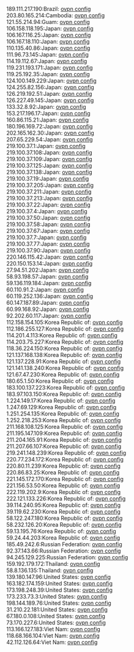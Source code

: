 189.111.217.190:Brazil: [ovpn config](vpn/189_111_217_190.ovpn)  
203.80.165.214:Cambodia: [ovpn config](vpn/203_80_165_214.ovpn)  
121.55.214.94:Guam: [ovpn config](vpn/121_55_214_94.ovpn)  
106.158.118.195:Japan: [ovpn config](vpn/106_158_118_195.ovpn)  
106.167.116.25:Japan: [ovpn config](vpn/106_167_116_25.ovpn)  
106.167.18.110:Japan: [ovpn config](vpn/106_167_18_110.ovpn)  
110.135.40.86:Japan: [ovpn config](vpn/110_135_40_86.ovpn)  
111.96.73.145:Japan: [ovpn config](vpn/111_96_73_145.ovpn)  
114.19.112.67:Japan: [ovpn config](vpn/114_19_112_67.ovpn)  
119.231.193.171:Japan: [ovpn config](vpn/119_231_193_171.ovpn)  
119.25.192.35:Japan: [ovpn config](vpn/119_25_192_35.ovpn)  
124.100.149.229:Japan: [ovpn config](vpn/124_100_149_229.ovpn)  
124.255.82.156:Japan: [ovpn config](vpn/124_255_82_156.ovpn)  
126.219.192.51:Japan: [ovpn config](vpn/126_219_192_51.ovpn)  
126.227.49.145:Japan: [ovpn config](vpn/126_227_49_145.ovpn)  
133.32.8.92:Japan: [ovpn config](vpn/133_32_8_92.ovpn)  
153.217.196.17:Japan: [ovpn config](vpn/153_217_196_17.ovpn)  
160.86.115.21:Japan: [ovpn config](vpn/160_86_115_21.ovpn)  
180.196.169.72:Japan: [ovpn config](vpn/180_196_169_72.ovpn)  
202.165.162.30:Japan: [ovpn config](vpn/202_165_162_30.ovpn)  
207.65.229.54:Japan: [ovpn config](vpn/207_65_229_54.ovpn)  
219.100.37.1:Japan: [ovpn config](vpn/219_100_37_1.ovpn)  
219.100.37.108:Japan: [ovpn config](vpn/219_100_37_108.ovpn)  
219.100.37.109:Japan: [ovpn config](vpn/219_100_37_109.ovpn)  
219.100.37.125:Japan: [ovpn config](vpn/219_100_37_125.ovpn)  
219.100.37.138:Japan: [ovpn config](vpn/219_100_37_138.ovpn)  
219.100.37.19:Japan: [ovpn config](vpn/219_100_37_19.ovpn)  
219.100.37.205:Japan: [ovpn config](vpn/219_100_37_205.ovpn)  
219.100.37.211:Japan: [ovpn config](vpn/219_100_37_211.ovpn)  
219.100.37.213:Japan: [ovpn config](vpn/219_100_37_213.ovpn)  
219.100.37.22:Japan: [ovpn config](vpn/219_100_37_22.ovpn)  
219.100.37.4:Japan: [ovpn config](vpn/219_100_37_4.ovpn)  
219.100.37.50:Japan: [ovpn config](vpn/219_100_37_50.ovpn)  
219.100.37.58:Japan: [ovpn config](vpn/219_100_37_58.ovpn)  
219.100.37.67:Japan: [ovpn config](vpn/219_100_37_67.ovpn)  
219.100.37.7:Japan: [ovpn config](vpn/219_100_37_7.ovpn)  
219.100.37.77:Japan: [ovpn config](vpn/219_100_37_77.ovpn)  
219.100.37.90:Japan: [ovpn config](vpn/219_100_37_90.ovpn)  
220.146.115.42:Japan: [ovpn config](vpn/220_146_115_42.ovpn)  
220.150.153.14:Japan: [ovpn config](vpn/220_150_153_14.ovpn)  
27.94.51.202:Japan: [ovpn config](vpn/27_94_51_202.ovpn)  
58.93.198.57:Japan: [ovpn config](vpn/58_93_198_57.ovpn)  
59.136.119.184:Japan: [ovpn config](vpn/59_136_119_184.ovpn)  
60.110.91.2:Japan: [ovpn config](vpn/60_110_91_2.ovpn)  
60.119.252.136:Japan: [ovpn config](vpn/60_119_252_136.ovpn)  
60.147.187.89:Japan: [ovpn config](vpn/60_147_187_89.ovpn)  
60.99.168.92:Japan: [ovpn config](vpn/60_99_168_92.ovpn)  
92.202.60.117:Japan: [ovpn config](vpn/92_202_60_117.ovpn)  
112.158.154.105:Korea Republic of: [ovpn config](vpn/112_158_154_105.ovpn)  
112.186.255.127:Korea Republic of: [ovpn config](vpn/112_186_255_127.ovpn)  
114.201.4.113:Korea Republic of: [ovpn config](vpn/114_201_4_113.ovpn)  
114.203.75.227:Korea Republic of: [ovpn config](vpn/114_203_75_227.ovpn)  
118.36.224.150:Korea Republic of: [ovpn config](vpn/118_36_224_150.ovpn)  
121.137.168.138:Korea Republic of: [ovpn config](vpn/121_137_168_138.ovpn)  
121.137.228.91:Korea Republic of: [ovpn config](vpn/121_137_228_91.ovpn)  
121.141.138.240:Korea Republic of: [ovpn config](vpn/121_141_138_240.ovpn)  
121.67.47.230:Korea Republic of: [ovpn config](vpn/121_67_47_230.ovpn)  
180.65.1.50:Korea Republic of: [ovpn config](vpn/180_65_1_50.ovpn)  
183.100.137.223:Korea Republic of: [ovpn config](vpn/183_100_137_223.ovpn)  
183.97.103.150:Korea Republic of: [ovpn config](vpn/183_97_103_150.ovpn)  
1.224.149.17:Korea Republic of: [ovpn config](vpn/1_224_149_17.ovpn)  
1.247.69.129:Korea Republic of: [ovpn config](vpn/1_247_69_129.ovpn)  
1.251.254.135:Korea Republic of: [ovpn config](vpn/1_251_254_135.ovpn)  
1.252.218.253:Korea Republic of: [ovpn config](vpn/1_252_218_253.ovpn)  
211.168.108.125:Korea Republic of: [ovpn config](vpn/211_168_108_125.ovpn)  
211.195.147.109:Korea Republic of: [ovpn config](vpn/211_195_147_109.ovpn)  
211.204.165.91:Korea Republic of: [ovpn config](vpn/211_204_165_91.ovpn)  
211.207.66.107:Korea Republic of: [ovpn config](vpn/211_207_66_107.ovpn)  
219.241.148.239:Korea Republic of: [ovpn config](vpn/219_241_148_239.ovpn)  
220.77.234.172:Korea Republic of: [ovpn config](vpn/220_77_234_172.ovpn)  
220.80.11.239:Korea Republic of: [ovpn config](vpn/220_80_11_239.ovpn)  
220.86.83.25:Korea Republic of: [ovpn config](vpn/220_86_83_25.ovpn)  
221.145.172.170:Korea Republic of: [ovpn config](vpn/221_145_172_170.ovpn)  
221.156.53.50:Korea Republic of: [ovpn config](vpn/221_156_53_50.ovpn)  
222.119.202.9:Korea Republic of: [ovpn config](vpn/222_119_202_9.ovpn)  
222.121.133.226:Korea Republic of: [ovpn config](vpn/222_121_133_226.ovpn)  
39.114.240.95:Korea Republic of: [ovpn config](vpn/39_114_240_95.ovpn)  
39.119.62.230:Korea Republic of: [ovpn config](vpn/39_119_62_230.ovpn)  
58.122.247.180:Korea Republic of: [ovpn config](vpn/58_122_247_180.ovpn)  
58.232.126.20:Korea Republic of: [ovpn config](vpn/58_232_126_20.ovpn)  
59.13.195.76:Korea Republic of: [ovpn config](vpn/59_13_195_76.ovpn)  
59.24.44.203:Korea Republic of: [ovpn config](vpn/59_24_44_203.ovpn)  
185.49.242.6:Russian Federation: [ovpn config](vpn/185_49_242_6.ovpn)  
92.37.143.66:Russian Federation: [ovpn config](vpn/92_37_143_66.ovpn)  
94.245.129.225:Russian Federation: [ovpn config](vpn/94_245_129_225.ovpn)  
159.192.179.172:Thailand: [ovpn config](vpn/159_192_179_172.ovpn)  
58.8.136.135:Thailand: [ovpn config](vpn/58_8_136_135.ovpn)  
139.180.147.96:United States: [ovpn config](vpn/139_180_147_96.ovpn)  
163.182.174.159:United States: [ovpn config](vpn/163_182_174_159.ovpn)  
173.198.248.39:United States: [ovpn config](vpn/173_198_248_39.ovpn)  
173.233.73.3:United States: [ovpn config](vpn/173_233_73_3.ovpn)  
198.144.189.76:United States: [ovpn config](vpn/198_144_189_76.ovpn)  
31.210.22.181:United States: [ovpn config](vpn/31_210_22_181.ovpn)  
67.180.0.108:United States: [ovpn config](vpn/67_180_0_108.ovpn)  
73.170.227.6:United States: [ovpn config](vpn/73_170_227_6.ovpn)  
113.166.127.183:Viet Nam: [ovpn config](vpn/113_166_127_183.ovpn)  
118.68.166.104:Viet Nam: [ovpn config](vpn/118_68_166_104.ovpn)  
42.112.126.64:Viet Nam: [ovpn config](vpn/42_112_126_64.ovpn)  
